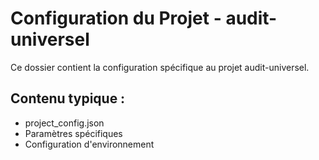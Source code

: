 # Configuration du Projet - audit-universel

Ce dossier contient la configuration spécifique au projet audit-universel.

## Contenu typique :
- project_config.json
- Paramètres spécifiques
- Configuration d'environnement
